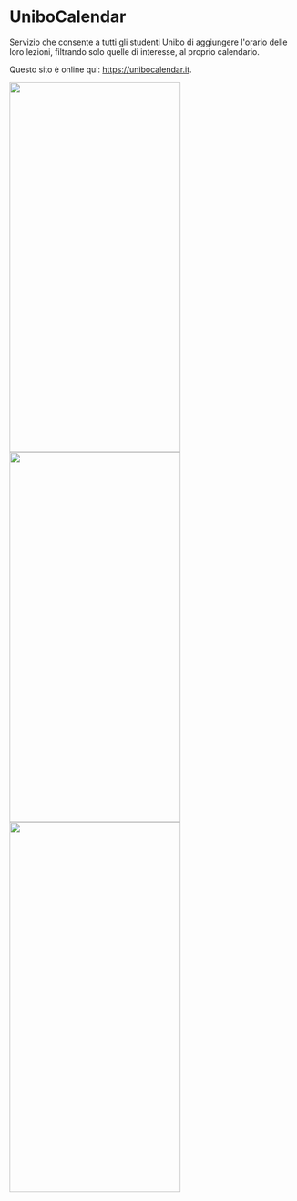 # UniboCalendar
Servizio che consente a tutti gli studenti Unibo di aggiungere l'orario delle loro lezioni, filtrando solo quelle di interesse, al proprio calendario.

Questo sito è 
online qui: https://unibocalendar.it.

<img src="https://user-images.githubusercontent.com/21265557/139593467-ac0207c9-6bd0-4864-bc36-bc323ba8d566.png" alt="" width="300" height="648"> <img src="https://user-images.githubusercontent.com/21265557/139593466-30efeffa-f1ae-4158-9c6a-ef6983bd6a9a.png" alt="" width="300" height="648"> <img src="https://user-images.githubusercontent.com/21265557/139593460-fe7e25d5-4e32-44fc-a99e-5133cbadd4fd.png" alt="" width="300" height="648">

